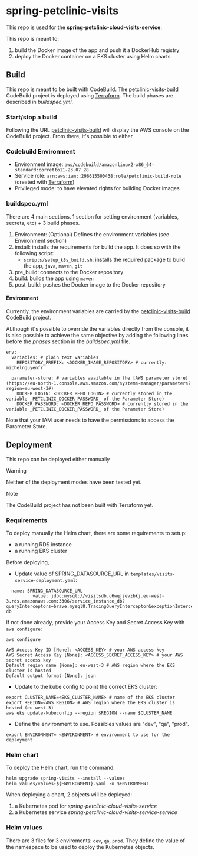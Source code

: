 # spring-petclinic-visits

This repo is used for the **spring-petclinic-cloud-visits-service**.

This repo is meant to:
1. build the Docker image of the app and push it a DockerHub registry
2. deploy the Docker container on a EKS cluster using Helm charts


## Build
This repo is meant to be built with CodeBuild.
The [petclinic-visits-build](https://eu-west-3.console.aws.amazon.com/codesuite/codebuild/296615500438/projects/petclinic-visits-build/history?region=eu-west-3) CodeBuild project is deployed using [Terraform](https://github.com/ard-hmd/spring-petclinic-custom/tree/iac/pipelines/iac/pipelines).
The build phases are described in _buildspec.yml_.

### Start/stop a build
Following the URL [petclinic-visits-build](https://eu-west-3.console.aws.amazon.com/codesuite/codebuild/296615500438/projects/petclinic-visits-build/history?region=eu-west-3) will display the AWS console on the CodeBuild project.
From there, it's possible to either

### Codebuild Environment
- Environment image: `aws/codebuild/amazonlinux2-x86_64-standard:corretto11-23.07.28`
- Service role: `arn:aws:iam::296615500438:role/petclinic-build-role` (created with [Terraform]([Terraform](https://github.com/ard-hmd/spring-petclinic-custom/tree/iac/pipelines/iac/pipelines)))
- Privileged mode: to have elevated rights for building Docker images

### buildspec.yml
There are 4 main sections. 1 section for setting environment (variables, secrets, etc) + 3 build phases.
1. Environment: (Optional) Defines the environment variables (see Environment section)
2. install: installs the requirements for build the app. It does so with the following script:
   - `scripts/setup_k8s_build.sh`: installs the required package to build the app, `java`, `maven`, `git`
4. pre_build: connects to the Docker repository
5. build: builds the app using `maven`
6. post_build: pushes the Docker image to the Docker repository

#### Environment
Currently, the environment variables are carried by the [petclinic-visits-build](https://eu-west-3.console.aws.amazon.com/codesuite/codebuild/296615500438/projects/petclinic-visits-build/history?region=eu-west-3) CodeBuild project.

ALthough it's possible to override the variables directly from the console, it is also possible to achieve the same objective by adding the following lines before the _phases_ section in the _buildspec.yml_ file.

```
env:
  variables: # plain text variables
    REPOSITORY_PREFIX: <DOCKER_IMAGE_REPOSITORY> # currently: michelnguyenfr

  parameter-store: # variables available in the [AWS parameter store](https://eu-north-1.console.aws.amazon.com/systems-manager/parameters?region=eu-west-3#)
    DOCKER_LOGIN: <DOCKER_REPO_LOGIN> # currently stored in the variable _PETCLINIC_DOCKER_PASSWORD_ of the Parameter Store)
    DOCKER_PASSWORD: <DOCKER_REPO_PASSWORD> # currently stored in the variable _PETCLINIC_DOCKER_PASSWORD_ of the Parameter Store)
```

Note that your IAM user needs to have the permissions to access the Parameter Store.

## Deployment
This repo can be deployed either manually


> [!WARNING]
> Neither of the deployment modes have been tested yet.

> [!NOTE]
> The CodeBuild project has not been built with Terraform yet.

### Requirements
To deploy manually the Helm chart, there are some requirements to setup:
- a running RDS instance
- a running EKS cluster

Before deploying, 
- Update value of SPRING_DATASOURCE_URL in `templates/visits-service-deployment.yaml`:
```
- name: SPRING_DATASOURCE_URL
          value: jdbc:mysql://visitsdb.c6wqjjevzbkj.eu-west-3.rds.amazonaws.com:3306/service_instance_db?queryInterceptors=brave.mysql8.TracingQueryInterceptor&exceptionInterceptors=brave.mysql8.TracingExceptionInterceptor&zipkinServiceName=visits-db
```

If not done already, provide your Access Key and Secret Access Key with `aws configure`:
```
aws configure
```
```
AWS Access Key ID [None]: <ACCESS_KEY> # your AWS access key
AWS Secret Access Key [None]: <ACCESS_SECRET_ACCESS_KEY> # your AWS secret access key
Default region name [None]: eu-west-3 # AWS region where the EKS cluster is hosted
Default output format [None]: json
```

- Update to the kube config to point the correct EKS cluster:
```
export CLUSTER_NAME=<EKS_CLUSTER_NAME> # name of the EKS cluster
export REGION=<AWS_REGION> # AWS region where the EKS cluster is hosted (eu-west-3)
aws eks update-kubeconfig --region $REGION --name $CLUSTER_NAME
```

- Define the environment to use. Possibles values are "dev", "qa", "prod".
```
export ENVIRONMENT= <ENVIRONMENT> # environment to use for the deployment
```

### Helm chart
To deploy the Helm chart, run the command:
```
helm upgrade spring-visits --install --values helm_values/values-${ENVIRONMENT}.yaml -n $ENVIRONMENT
```

When deploying a chart, 2 objects will be deployed:
1. a Kubernetes pod for _spring-petclinic-cloud-visits-service_
2. a Kubernetes service _spring-petclinic-cloud-visits-service-service_


### Helm values
There are 3 files for 3 enviroments: `dev`, `qa`, `prod`.
They define the value of the namespace to be used to deploy the Kubernetes objects.

